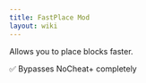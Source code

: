```yaml
---
title: FastPlace Mod
layout: wiki
---
```

Allows you to place blocks faster.

:white_check_mark: Bypasses NoCheat+ completely
